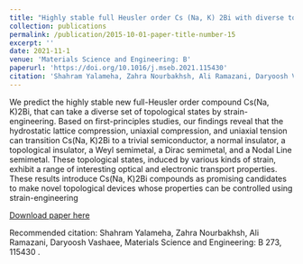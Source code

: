 ```yaml
---
title: "Highly stable full Heusler order Cs (Na, K) 2Bi with diverse topological phases controlled by strain engineering"
collection: publications
permalink: /publication/2015-10-01-paper-title-number-15
excerpt: ''
date: 2021-11-1
venue: 'Materials Science and Engineering: B'
paperurl: 'https://doi.org/10.1016/j.mseb.2021.115430'
citation: 'Shahram Yalameha, Zahra Nourbakhsh, Ali Ramazani, Daryoosh Vashaee.'
---
```

We predict the highly stable new full-Heusler order compound Cs(Na, K)2Bi, that can take a diverse set of topological states by strain-engineering. Based on first-principles studies, our findings reveal that the hydrostatic lattice compression, uniaxial compression, and uniaxial tension can transition Cs(Na, K)2Bi to a trivial semiconductor, a normal insulator, a topological insulator, a Weyl semimetal, a Dirac semimetal, and a Nodal Line semimetal. These topological states, induced by various kinds of strain, exhibit a range of interesting optical and electronic transport properties. These results introduce Cs(Na, K)2Bi compounds as promising candidates to make novel topological devices whose properties can be controlled using strain-engineering

[Download paper here](https://doi.org/10.1016/j.mseb.2021.115430)

Recommended citation: Shahram Yalameha, Zahra Nourbakhsh, Ali Ramazani, Daryoosh Vashaee, Materials Science and Engineering: B 273, 115430	.

